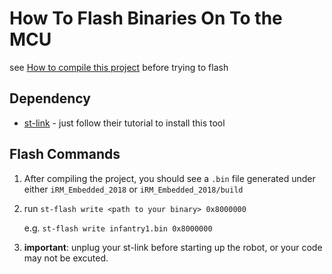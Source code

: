 # How To Flash Binaries On To the MCU
see [How to compile this project](https://github.com/NickelLiang/iRM_Embedded/blob/master/tutorials/COMPILE.md) before trying to flash

## Dependency
* [st-link](https://github.com/texane/stlink) - just follow their tutorial to install this tool

## Flash Commands
1. After compiling the project, you should see a `.bin` file generated under either `iRM_Embedded_2018` or `iRM_Embedded_2018/build`
2. run `st-flash write <path to your binary> 0x8000000`
	
	e.g. `st-flash write infantry1.bin 0x8000000`
	
3. **important**: unplug your st-link before starting up the robot, or your code may not be excuted.